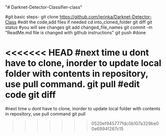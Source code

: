 "# Darknet-Detector-Classifier-class" 


#git basic steps-
git clone https://github.com/jerinka/Darknet-Detector-Class
#edit the code,add files if needed
cd into_cloned_folder
git diff
git status
#you will see changes
git add changed_file_names
git commit -m "ReadMe.md file is changed with github instructions"
git push
#done

<<<<<<< HEAD
#next time u dont have to clone, inorder to update local folder with contents in repository, use pull command.
git pull
#edit code
git diff
=======
#next time u dont have to clone, inorder to update local folder with contents in repository, use pull command
git pull
>>>>>>> 0520ef945777fdc0b107a329be00e6994f267c15





